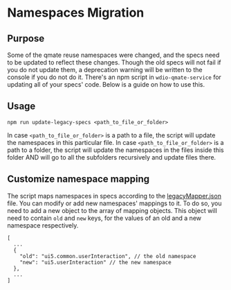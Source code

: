 # Namespaces Migration

## Purpose

Some of the qmate reuse namespaces were changed, and the specs need to be updated to reflect these changes. Though the old specs will not fail if you do not update them, a deprecation warning will be written to the console if you do not do it.
There's an npm script in `wdio-qmate-service` for updating all of your specs' code. Below is a guide on how to use this.

## Usage

```
npm run update-legacy-specs <path_to_file_or_folder>
```
In case `<path_to_file_or_folder>` is a path to a file, the script will update the namespaces in this particular file.
In case `<path_to_file_or_folder>` is a path to a folder, the script will update the namespaces in the files inside this folder AND will go to all the subfolders recursively and update files there.

## Customize namespace mapping

The script maps namespaces in specs according to the [legacyMapper.json](../../reuse/helper/legacyMapper.json) file. You can modify or add new namespaces' mappings to it. To do so, you need to add a new object to the array of mapping objects. This object will need to contain `old` and `new` keys, for the values of an old and a new namespace respectively.
```
[
  ...
  {
    "old": "ui5.common.userInteraction", // the old namespace
    "new": "ui5.userInteraction" // the new namespace
  },
  ...
]
```